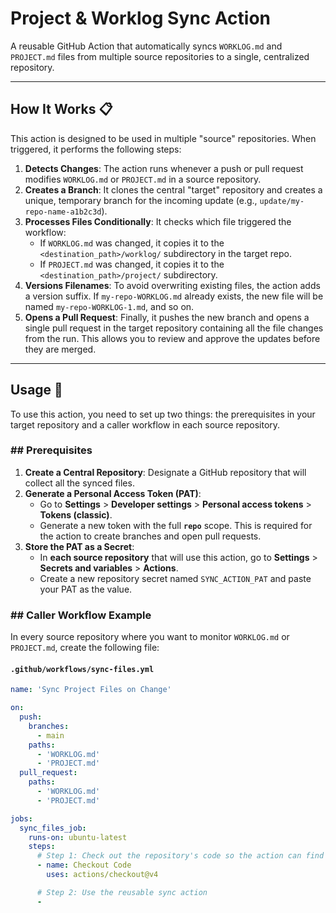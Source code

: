 # Project & Worklog Sync Action

A reusable GitHub Action that automatically syncs `WORKLOG.md` and `PROJECT.md` files from multiple source repositories to a single, centralized repository. 

***

## How It Works 📋

This action is designed to be used in multiple "source" repositories. When triggered, it performs the following steps:

1.  **Detects Changes**: The action runs whenever a push or pull request modifies `WORKLOG.md` or `PROJECT.md` in a source repository.
2.  **Creates a Branch**: It clones the central "target" repository and creates a unique, temporary branch for the incoming update (e.g., `update/my-repo-name-a1b2c3d`).
3.  **Processes Files Conditionally**: It checks which file triggered the workflow:
    * If `WORKLOG.md` was changed, it copies it to the `<destination_path>/worklog/` subdirectory in the target repo.
    * If `PROJECT.md` was changed, it copies it to the `<destination_path>/project/` subdirectory.
4.  **Versions Filenames**: To avoid overwriting existing files, the action adds a version suffix. If `my-repo-WORKLOG.md` already exists, the new file will be named `my-repo-WORKLOG-1.md`, and so on.
5.  **Opens a Pull Request**: Finally, it pushes the new branch and opens a single pull request in the target repository containing all the file changes from the run. This allows you to review and approve the updates before they are merged.

***

## Usage 🚀

To use this action, you need to set up two things: the prerequisites in your target repository and a caller workflow in each source repository.

### ## Prerequisites

1.  **Create a Central Repository**: Designate a GitHub repository that will collect all the synced files.
2.  **Generate a Personal Access Token (PAT)**:
    * Go to **Settings** > **Developer settings** > **Personal access tokens** > **Tokens (classic)**.
    * Generate a new token with the full **`repo`** scope. This is required for the action to create branches and open pull requests.
3.  **Store the PAT as a Secret**:
    * In **each source repository** that will use this action, go to **Settings** > **Secrets and variables** > **Actions**.
    * Create a new repository secret named `SYNC_ACTION_PAT` and paste your PAT as the value.

### ## Caller Workflow Example

In every source repository where you want to monitor `WORKLOG.md` or `PROJECT.md`, create the following file:

#### `.github/workflows/sync-files.yml`
```yaml
name: 'Sync Project Files on Change'

on:
  push:
    branches:
      - main
    paths:
      - 'WORKLOG.md'
      - 'PROJECT.md'
  pull_request:
    paths:
      - 'WORKLOG.md'
      - 'PROJECT.md'

jobs:
  sync_files_job:
    runs-on: ubuntu-latest
    steps:
      # Step 1: Check out the repository's code so the action can find the files
      - name: Checkout Code
        uses: actions/checkout@v4

      # Step 2: Use the reusable sync action
      -

